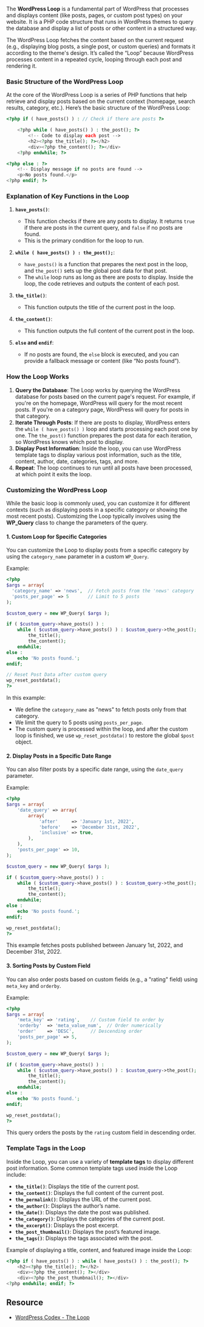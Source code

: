 The **WordPress Loop** is a fundamental part of WordPress that processes and displays content (like posts, pages, or custom post types) on your website. It is a PHP code structure that runs in WordPress themes to query the database and display a list of posts or other content in a structured way.

The WordPress Loop fetches the content based on the current request (e.g., displaying blog posts, a single post, or custom queries) and formats it according to the theme's design. It’s called the “Loop” because WordPress processes content in a repeated cycle, looping through each post and rendering it.

### **Basic Structure of the WordPress Loop**
At the core of the WordPress Loop is a series of PHP functions that help retrieve and display posts based on the current context (homepage, search results, category, etc.). Here’s the basic structure of the WordPress Loop:

```php
<?php if ( have_posts() ) : // Check if there are posts ?>

    <?php while ( have_posts() ) : the_post(); ?>
        <!-- Code to display each post -->
        <h2><?php the_title(); ?></h2>
        <div><?php the_content(); ?></div>
    <?php endwhile; ?>

<?php else : ?>
    <!-- Display message if no posts are found -->
    <p>No posts found.</p>
<?php endif; ?>
```

### **Explanation of Key Functions in the Loop**
1. **`have_posts()`**:
    - This function checks if there are any posts to display. It returns `true` if there are posts in the current query, and `false` if no posts are found.
    - This is the primary condition for the loop to run.
        
2. **`while ( have_posts() ) : the_post();`**:
    - `have_posts()` is a function that prepares the next post in the loop, and `the_post()` sets up the global post data for that post.
    - The `while` loop runs as long as there are posts to display. Inside the loop, the code retrieves and outputs the content of each post.
        
3. **`the_title()`**:
    - This function outputs the title of the current post in the loop.
        
4. **`the_content()`**:
    - This function outputs the full content of the current post in the loop.
        
5. **`else` and `endif`**:
    - If no posts are found, the `else` block is executed, and you can provide a fallback message or content (like “No posts found”).

### **How the Loop Works**
1. **Query the Database**: The Loop works by querying the WordPress database for posts based on the current page's request. For example, if you're on the homepage, WordPress will query for the most recent posts. If you're on a category page, WordPress will query for posts in that category.
2. **Iterate Through Posts**: If there are posts to display, WordPress enters the `while ( have_posts() )` loop and starts processing each post one by one. The `the_post()` function prepares the post data for each iteration, so WordPress knows which post to display.
3. **Display Post Information**: Inside the loop, you can use WordPress template tags to display various post information, such as the title, content, author, date, categories, tags, and more.
4. **Repeat**: The loop continues to run until all posts have been processed, at which point it exits the loop.

### **Customizing the WordPress Loop**
While the basic loop is commonly used, you can customize it for different contexts (such as displaying posts in a specific category or showing the most recent posts). Customizing the Loop typically involves using the **WP_Query** class to change the parameters of the query.

#### **1. Custom Loop for Specific Categories**
You can customize the Loop to display posts from a specific category by using the `category_name` parameter in a custom `WP_Query`.

Example:

```php
<?php
$args = array(
  'category_name' => 'news',  // Fetch posts from the 'news' category
  'posts_per_page' => 5       // Limit to 5 posts
);

$custom_query = new WP_Query( $args );

if ( $custom_query->have_posts() ) :
    while ( $custom_query->have_posts() ) : $custom_query->the_post();
        the_title();
        the_content();
    endwhile;
else :
    echo 'No posts found.';
endif;

// Reset Post Data after custom query
wp_reset_postdata();
?>
```

In this example:
- We define the `category_name` as "news" to fetch posts only from that category.
- We limit the query to 5 posts using `posts_per_page`.
- The custom query is processed within the loop, and after the custom loop is finished, we use `wp_reset_postdata()` to restore the global `$post` object.

#### **2. Display Posts in a Specific Date Range**
You can also filter posts by a specific date range, using the `date_query` parameter.

Example:

```php
<?php
$args = array(
    'date_query' => array(
        array(
            'after'     => 'January 1st, 2022',
            'before'    => 'December 31st, 2022',
            'inclusive' => true,
        ),
    ),
    'posts_per_page' => 10,
);

$custom_query = new WP_Query( $args );

if ( $custom_query->have_posts() ) :
    while ( $custom_query->have_posts() ) : $custom_query->the_post();
        the_title();
        the_content();
    endwhile;
else :
    echo 'No posts found.';
endif;

wp_reset_postdata();
?>
```

This example fetches posts published between January 1st, 2022, and December 31st, 2022.

#### **3. Sorting Posts by Custom Field**
You can also order posts based on custom fields (e.g., a "rating" field) using `meta_key` and `orderby`.

Example:

```php
<?php
$args = array(
    'meta_key' => 'rating',    // Custom field to order by
    'orderby'  => 'meta_value_num',  // Order numerically
    'order'    => 'DESC',      // Descending order
    'posts_per_page' => 5,
);

$custom_query = new WP_Query( $args );

if ( $custom_query->have_posts() ) :
    while ( $custom_query->have_posts() ) : $custom_query->the_post();
        the_title();
        the_content();
    endwhile;
else :
    echo 'No posts found.';
endif;

wp_reset_postdata();
?>
```

This query orders the posts by the `rating` custom field in descending order.

### **Template Tags in the Loop**

Inside the Loop, you can use a variety of **template tags** to display different post information. Some common template tags used inside the Loop include:
- **`the_title()`**: Displays the title of the current post.
- **`the_content()`**: Displays the full content of the current post.
- **`the_permalink()`**: Displays the URL of the current post.
- **`the_author()`**: Displays the author’s name.
- **`the_date()`**: Displays the date the post was published.
- **`the_category()`**: Displays the categories of the current post.
- **`the_excerpt()`**: Displays the post excerpt.
- **`the_post_thumbnail()`**: Displays the post’s featured image.
- **`the_tags()`**: Displays the tags associated with the post.

Example of displaying a title, content, and featured image inside the Loop:

```php
<?php if ( have_posts() ) : while ( have_posts() ) : the_post(); ?>
    <h2><?php the_title(); ?></h2>
    <div><?php the_content(); ?></div>
    <div><?php the_post_thumbnail(); ?></div>
<?php endwhile; endif; ?>
```

## Resource
- [WordPress Codex - The Loop](https://codex.wordpress.org/The_Loop)